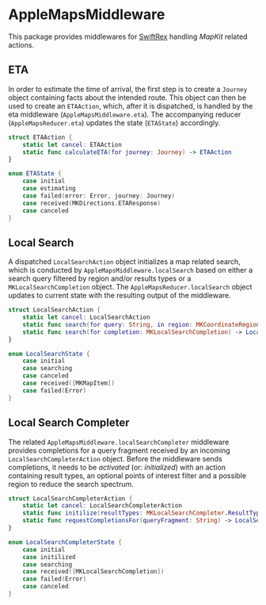 # AppleMapsMiddleware

This package provides middlewares for [SwiftRex](https://github.com/SwiftRex/SwiftRex) handling *MapKit* related actions. 

## ETA 

In order to estimate the time of arrival, the first step is to create a `Journey` object containing facts about the intended route. This object can then be used to create an `ETAAction`, which, after it is dispatched, is handled by the eta middleware (`AppleMapsMiddleware.eta`). The accompanying reducer (`AppleMapsReducer.eta`) updates the state (`ETAState`) accordingly.

```swift
struct ETAAction {
    static let cancel: ETAAction
    static func calculateETA(for journey: Journey) -> ETAAction
}

enum ETAState {
    case initial
    case estimating
    case failed(error: Error, journey: Journey)
    case received(MKDirections.ETAResponse)
    case canceled
}
```

## Local Search

A dispatched `LocalSearchAction` object initializes a map related search, which is conducted by `AppleMapsMiddleware.localSearch` based on either a search query filtered by region and/or results types or a `MKLocalSearchCompletion` object. The `AppleMapsReducer.localSearch` object updates to current state with the resulting output of the middleware.

```swift
struct LocalSearchAction {
    static let cancel: LocalSearchAction
    static func search(for query: String, in region: MKCoordinateRegion?, resultTypes: MKLocalSearch.ResultType) -> LocalSearchAction
    static func search(for completion: MKLocalSearchCompletion) -> LocalSearchAction
}

enum LocalSearchState {
    case initial
    case searching
    case canceled
    case received([MKMapItem])
    case failed(Error)
}
```

## Local Search Completer

The related `AppleMapsMiddleware.localSearchCompleter` middleware provides completions for a query fragment received by an incoming `LocalSearchCompleterAction` object. Before the middleware sends completions, it needs to be *activated* (or: *initialized*) with an action containing result types, an optional points of interest filter and a possible region to reduce the search spectrum.

```swift
struct LocalSearchCompleterAction {
    static let cancel: LocalSearchCompleterAction
    static func initilize(resultTypes: MKLocalSearchCompleter.ResultType, filter: MKPointOfInterestFilter?, region: MKCoordinateRegion?) -> LocalSearchCompleterAction
    static func requestCompletionsFor(queryFragment: String) -> LocalSearchCompleterAction
}

enum LocalSearchCompleterState {
    case initial
    case initilized
    case searching
    case received([MKLocalSearchCompletion])
    case failed(Error)
    case canceled
}
```
